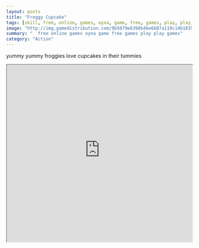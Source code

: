 ```yaml
---
layout: posts
title: "Froggy Cupcake"
tags: [skill, free, online, games, oyna, game, free, games, play, play, games]
image: "http://img.gamedistribution.com/9b5079e6398b4be6b87a119c14b18354.jpg"
summary: "  free online games oyna game free games play play games"
category: "Action"
---
```


yummy yummy froggies love cupcakes in their tummies

<iframe width="100%" height="480px;" src="http://flash.gamedistribution.com?game=9b5079e6398b4be6b87a119c14b18354"></iframe>